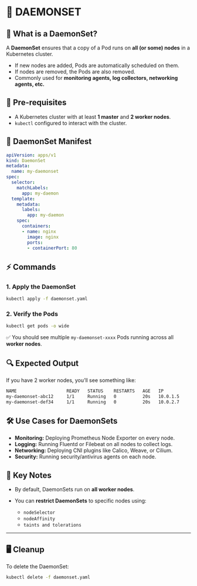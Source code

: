 # 🚀 DAEMONSET

## 📌 What is a DaemonSet?
A **DaemonSet** ensures that a copy of a Pod runs on **all (or some) nodes** in a Kubernetes cluster.  
- If new nodes are added, Pods are automatically scheduled on them.  
- If nodes are removed, the Pods are also removed.  
- Commonly used for **monitoring agents, log collectors, networking agents, etc.**

## 📝 Pre-requisites
- A Kubernetes cluster with at least **1 master** and **2 worker nodes**.  
- `kubectl` configured to interact with the cluster.  

## 📝 DaemonSet Manifest

```yaml
apiVersion: apps/v1
kind: DaemonSet
metadata:
  name: my-daemonset
spec:
  selector:
    matchLabels:
      app: my-daemon
  template:
    metadata:
      labels:
        app: my-daemon
    spec:
      containers:
      - name: nginx
        image: nginx
        ports:
        - containerPort: 80
````

## ⚡ Commands

### 1. Apply the DaemonSet

```bash
kubectl apply -f daemonset.yaml
```

### 2. Verify the Pods

```bash
kubectl get pods -o wide
```

✅ You should see multiple `my-daemonset-xxxx` Pods running across all **worker nodes**.

## 🔍 Expected Output

If you have 2 worker nodes, you’ll see something like:

```bash
NAME                   READY   STATUS    RESTARTS   AGE   IP           NODE
my-daemonset-abc12     1/1     Running   0          20s   10.0.1.5     worker-node1
my-daemonset-def34     1/1     Running   0          20s   10.0.2.7     worker-node2
```

## 🛠 Use Cases for DaemonSets

* **Monitoring:** Deploying Prometheus Node Exporter on every node.
* **Logging:** Running Fluentd or Filebeat on all nodes to collect logs.
* **Networking:** Deploying CNI plugins like Calico, Weave, or Cilium.
* **Security:** Running security/antivirus agents on each node.

## 🚀 Key Notes

* By default, DaemonSets run on **all worker nodes**.
* You can **restrict DaemonSets** to specific nodes using:

  * `nodeSelector`
  * `nodeAffinity`
  * `taints and tolerations`

---

## 🖥️ Cleanup

To delete the DaemonSet:

```bash
kubectl delete -f daemonset.yaml
```
